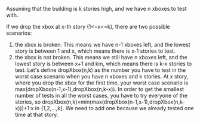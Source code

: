 Assuming that the building is k stories high, and we have n xboxes to test with.

If we drop the xbox at x-th story (1<=x<=k), there are two possible scenarios:
1) the xbox is broken. This means we have n-1 xboxes left, and the lowest story is between 1 and x, which means there is x-1 stories to test.
2) the xbox is not broken. This means we still have n xboxes left, and the lowest story is between x+1 and km, which means there is k-x stories to test.
Let's define dropXbox(n,k) as the number you have to test in the worst case scenario when you have n xboxes and k stories. At x story, where you drop the xbox for the first time, your worst case scenario is max(dropXbox(n-1,x-1),dropXbox(n,k-x)). In order to get the smallest number of tests in all the worst cases, you have to try everyone of the stories, so dropXbox(n,k)=min(max(dropXbox(n-1,x-1),dropXbox(n,k-x)))+1:x in {1,2,...,k}. We need to add one because we already tested one time at that story.
